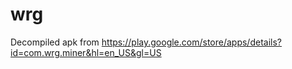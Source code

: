 # wrg
Decompiled apk from https://play.google.com/store/apps/details?id=com.wrg.miner&hl=en_US&gl=US
